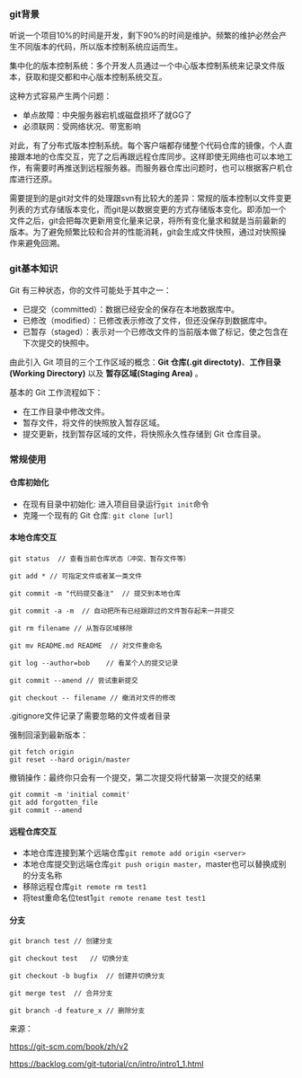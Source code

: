### git背景

听说一个项目10%的时间是开发，剩下90%的时间是维护。频繁的维护必然会产生不同版本的代码，所以版本控制系统应运而生。

集中化的版本控制系统：多个开发人员通过一个中心版本控制系统来记录文件版本，获取和提交都和中心版本控制系统交互。

这种方式容易产生两个问题：

- 单点故障：中央服务器宕机或磁盘损坏了就GG了
- 必须联网：受网络状况、带宽影响

对此，有了分布式版本控制系统。每个客户端都存储整个代码仓库的镜像，个人直接跟本地的仓库交互，完了之后再跟远程仓库同步。这样即使无网络也可以本地工作，有需要时再推送到远程服务器。而服务器仓库出问题时，也可以根据客户机仓库进行还原。

需要提到的是git对文件的处理跟svn有比较大的差异：常规的版本控制以文件变更列表的方式存储版本变化，而git是以数据变更的方式存储版本变化。即添加一个文件之后，git会把每次更新用变化量来记录，将所有变化量求和就是当前最新的版本。为了避免频繁比较和合并的性能消耗，git会生成文件快照，通过对快照操作来避免回溯。


### git基本知识

Git 有三种状态，你的文件可能处于其中之一：
- 已提交（committed）：数据已经安全的保存在本地数据库中。
- 已修改（modified）：已修改表示修改了文件，但还没保存到数据库中。
- 已暂存（staged）：表示对一个已修改文件的当前版本做了标记，使之包含在下次提交的快照中。

由此引入 Git 项目的三个工作区域的概念：**Git 仓库(.git directoty)**、**工作目录(Working Directory)** 以及 **暂存区域(Staging Area)** 。

基本的 Git 工作流程如下：

- 在工作目录中修改文件。
- 暂存文件，将文件的快照放入暂存区域。
- 提交更新，找到暂存区域的文件，将快照永久性存储到 Git 仓库目录。


### 常规使用

#### 仓库初始化

- 在现有目录中初始化: 进入项目目录运行`git init`命令
- 克隆一个现有的 Git 仓库: `git clone [url]` 

#### 本地仓库交互
```
git status  // 查看当前仓库状态（冲突、暂存文件等）

git add * // 可指定文件或者某一类文件

git commit -m "代码提交备注"  // 提交到本地仓库

git commit -a -m  // 自动把所有已经跟踪过的文件暂存起来一并提交

git rm filename // 从暂存区域移除

git mv README.md README  // 对文件重命名

git log --author=bob    // 看某个人的提交记录

git commit --amend // 尝试重新提交

git checkout -- filename // 撤消对文件的修改

```
.gitignore文件记录了需要忽略的文件或者目录

强制回滚到最新版本：
```
git fetch origin
git reset --hard origin/master
```

撤销操作：最终你只会有一个提交，第二次提交将代替第一次提交的结果
```
git commit -m 'initial commit'
git add forgotten_file
git commit --amend
```

#### 远程仓库交互

- 本地仓库连接到某个远端仓库`git remote add origin <server>`
- 本地仓库提交到远端仓库`git push origin master`，master也可以替换成别的分支名称
- 移除远程仓库`git remote rm test1`
- 将test重命名位test1`git remote rename test test1`

#### 分支

```
git branch test // 创建分支

git checkout test   // 切换分支

git checkout -b bugfix  // 创建并切换分支

git merge test  // 合并分支

git branch -d feature_x // 删除分支

```

来源：

https://git-scm.com/book/zh/v2

https://backlog.com/git-tutorial/cn/intro/intro1_1.html